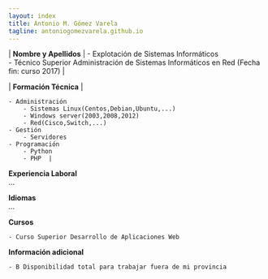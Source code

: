 ```yaml
---
layout: index
title: Antonio M. Gómez Varela
tagline: antoniogomezvarela.github.io
---
```


| **Nombre y Apellidos** | - Explotación de Sistemas Informáticos  
						   - Técnico Superior Administración de Sistemas Informáticos en Red (Fecha fin: curso 2017) |  

| **Formación Técnica** | 

	- Administración  
		- Sistemas Linux(Centos,Debian,Ubuntu,...)  
		- Windows server(2003,2008,2012)  
		- Red(Cisco,Switch,...)  
	- Gestión  
		- Servidores  
	- Programación  
		- Python  
		- PHP  |

**Experiencia Laboral**  
...  

**Idiomas**  
...  

**Cursos**  

	- Curso Superior Desarrollo de Aplicaciones Web  

**Información adicional**  
 
	- B Disponibilidad total para trabajar fuera de mi provincia  